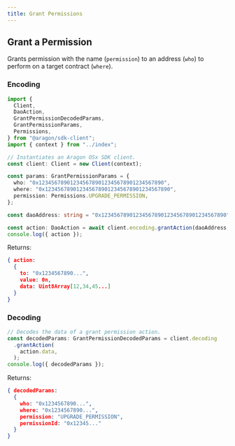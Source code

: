 ```yaml
---
title: Grant Permissions
---
```


## Grant a Permission

Grants permission with the name (`permission`) to an address (`who`) to perform on a target contract (`where`).

### Encoding

```ts
import {
  Client,
  DaoAction,
  GrantPermissionDecodedParams,
  GrantPermissionParams,
  Permissions,
} from "@aragon/sdk-client";
import { context } from "../index";

// Instantiates an Aragon OSx SDK client.
const client: Client = new Client(context);

const params: GrantPermissionParams = {
  who: "0x1234567890123456789012345678901234567890",
  where: "0x1234567890123456789012345678901234567890",
  permission: Permissions.UPGRADE_PERMISSION,
};

const daoAddress: string = "0x1234567890123456789012345678901234567890";

const action: DaoAction = await client.encoding.grantAction(daoAddress, params);
console.log({ action });
```


Returns:

```json
{ action:
  {
    to: "0x1234567890...",
    value: 0n,
    data: Uint8Array[12,34,45...]
  }
}
```

### Decoding

```ts
// Decodes the data of a grant permission action.
const decodedParams: GrantPermissionDecodedParams = client.decoding
  .grantAction(
    action.data,
  );
console.log({ decodedParams });
```


Returns:

```json
{ decodedParams:
  {
    who: "0x1234567890...",
    where: "0x1234567890...",
    permission: "UPGRADE_PERMISSION",
    permissionId: "0x12345..."
  }
}
```